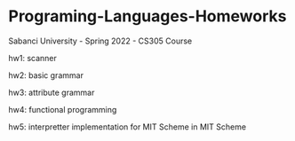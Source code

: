 # Programing-Languages-Homeworks
Sabanci University - Spring 2022 - CS305 Course

hw1: scanner

hw2: basic grammar

hw3: attribute grammar

hw4: functional programming

hw5: interpretter implementation for MIT Scheme in MIT Scheme
